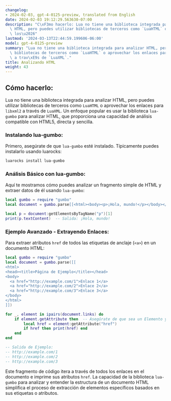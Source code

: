 ```yaml
---
changelog:
- 2024-02-03, gpt-4-0125-preview, translated from English
date: 2024-02-03 19:12:29.563630-07:00
description: "C\xF3mo hacerlo: Lua no tiene una biblioteca integrada para analizar\
  \ HTML, pero puedes utilizar bibliotecas de terceros como `LuaHTML` o aprovechar\
  \ los\u2026"
lastmod: '2024-03-13T22:44:59.199606-06:00'
model: gpt-4-0125-preview
summary: "Lua no tiene una biblioteca integrada para analizar HTML, pero puedes utilizar\
  \ bibliotecas de terceros como `LuaHTML` o aprovechar los enlaces para `libxml2`\
  \ a trav\xE9s de `LuaXML`."
title: Analizando HTML
weight: 43
---
```


## Cómo hacerlo:
Lua no tiene una biblioteca integrada para analizar HTML, pero puedes utilizar bibliotecas de terceros como `LuaHTML` o aprovechar los enlaces para `libxml2` a través de `LuaXML`. Un enfoque popular es usar la biblioteca `lua-gumbo` para analizar HTML, que proporciona una capacidad de análisis compatible con HTML5, directa y sencilla.

### Instalando lua-gumbo:
Primero, asegúrate de que `lua-gumbo` esté instalado. Típicamente puedes instalarlo usando luarocks:

```sh
luarocks install lua-gumbo
```

### Análisis Básico con lua-gumbo:
Aquí te mostramos cómo puedes analizar un fragmento simple de HTML y extraer datos de él usando `lua-gumbo`:

```lua
local gumbo = require "gumbo"
local document = gumbo.parse[[<html><body><p>¡Hola, mundo!</p></body></html>]]

local p = document:getElementsByTagName("p")[1]
print(p.textContent)  -- Salida: ¡Hola, mundo!
```

### Ejemplo Avanzado - Extrayendo Enlaces:
Para extraer atributos `href` de todos las etiquetas de anclaje (`<a>`) en un documento HTML:

```lua
local gumbo = require "gumbo"
local document = gumbo.parse([[
<html>
<head><title>Página de Ejemplo</title></head>
<body>
  <a href="http://example.com/1">Enlace 1</a>
  <a href="http://example.com/2">Enlace 2</a>
  <a href="http://example.com/3">Enlace 3</a>
</body>
</html>
]])

for _, element in ipairs(document.links) do
    if element.getAttribute then  -- Asegúrate de que sea un Elemento y tenga atributos
        local href = element:getAttribute("href")
        if href then print(href) end
    end
end

-- Salida de Ejemplo:
-- http://example.com/1
-- http://example.com/2
-- http://example.com/3
```

Este fragmento de código itera a través de todos los enlaces en el documento e imprime sus atributos `href`. La capacidad de la biblioteca `lua-gumbo` para analizar y entender la estructura de un documento HTML simplifica el proceso de extracción de elementos específicos basados en sus etiquetas o atributos.
